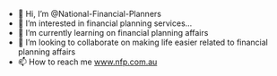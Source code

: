 - 👋 Hi, I’m @National-Financial-Planners
- 👀 I’m interested in financial planning services...
- 🌱 I’m currently learning  on financial planning affairs
- 💞️ I’m looking to collaborate on making life easier related to financial planning affairs
- 📫 How to reach me www.nfp.com.au

<!---
National-Financial-Planners/National-Financial-Planners is a ✨ special ✨ repository because its `README.md` (this file) appears on your GitHub profile.
You can click the Preview link to take a look at your changes.
--->
